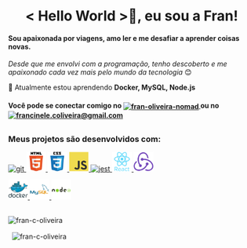 ##
<div>
  <h1 align="center"> < Hello World >👋, eu sou a Fran!</h1>
  <h4 align="left">Sou apaixonada por viagens, amo ler e me desafiar a aprender coisas novas.</h4>
  <p><i>Desde que me envolvi com a programação, tenho descoberto e me apaixonado cada vez mais pelo mundo da tecnologia </i> 😊</p>

  <p>🌱 Atualmente estou aprendendo <b>Docker, MySQL, Node.js</b></p>

  <h4 align="left">
     Você pode se conectar comigo no  
    <a href="https://linkedin.com/in/fran-oliveira-nomad" target="blank"><img align="center" src="https://img.shields.io/badge/LinkedIn-0077B5?style=for-the-badge&logo=linkedin&logoColor=white" alt="fran-oliveira-nomad" />
    </a> 
    ou no  
    <a href="mailto:francinele.coliveira@gmail.com" target="blank"><img align="center" src="https://img.shields.io/badge/Gmail-D14836?style=for-the-badge&logo=gmail&logoColor=white" alt="francinele.coliveira@gmail.com" /></a>
  </h4>
</div>
  
  ##
  
<div>
  <h3 align="left">Meus projetos são desenvolvidos com:</h3>
  <p align="left">
    <a href="https://git-scm.com/" target="_blank" rel="noreferrer"> 
      <img src="https://www.vectorlogo.zone/logos/git-scm/git-scm-icon.svg" alt="git" width="40" height="40"/> 
    </a>
    <a href="https://www.w3.org/html/" target="_blank" rel="noreferrer"> 
      <img src="https://raw.githubusercontent.com/devicons/devicon/master/icons/html5/html5-original-wordmark.svg" alt="html5" width="40" height="40"/> 
    </a>
    <a href="https://www.w3schools.com/css/" target="_blank" rel="noreferrer"> 
      <img src="https://raw.githubusercontent.com/devicons/devicon/master/icons/css3/css3-original-wordmark.svg" alt="css3" width="40" height="40"/> 
    </a>
    <a href="https://developer.mozilla.org/en-US/docs/Web/JavaScript" target="_blank" rel="noreferrer"> 
      <img src="https://raw.githubusercontent.com/devicons/devicon/master/icons/javascript/javascript-original.svg" alt="javascript" width="40" height="40"/> 
    </a> 
    <a href="https://jestjs.io" target="_blank" rel="noreferrer"> 
      <img src="https://www.vectorlogo.zone/logos/jestjsio/jestjsio-icon.svg" alt="jest" width="40" height="40"/> 
    </a>
    <a href="https://reactjs.org/" target="_blank" rel="noreferrer"> 
      <img src="https://raw.githubusercontent.com/devicons/devicon/master/icons/react/react-original-wordmark.svg" alt="react" width="40" height="40"/> 
    </a>
    <a href="https://redux.js.org" target="_blank" rel="noreferrer"> 
      <img src="https://raw.githubusercontent.com/devicons/devicon/master/icons/redux/redux-original.svg" alt="redux" width="40" height="40"/> 
    </a> 
  </p>
   <p> 
     <a href="https://www.docker.com/" target="_blank" rel="noreferrer"> 
       <img src="https://raw.githubusercontent.com/devicons/devicon/master/icons/docker/docker-original-wordmark.svg" alt="docker" width="40" height="40"/> 
     </a>    
    <a href="https://www.mysql.com/" target="_blank" rel="noreferrer"> 
      <img src="https://raw.githubusercontent.com/devicons/devicon/master/icons/mysql/mysql-original-wordmark.svg" alt="mysql" width="40" height="40"/> 
     </a> 
    <a href="https://nodejs.org" target="_blank" rel="noreferrer"> 
      <img src="https://raw.githubusercontent.com/devicons/devicon/master/icons/nodejs/nodejs-original-wordmark.svg" alt="nodejs" width="40" height="40"/> 
     </a> 
  </p>
</div>
  
  ##
  
 <p>
  <img align="center" src="https://github-readme-stats.vercel.app/api/top-langs?username=fran-c-oliveira&show_icons=true&theme=material-palenight&locale=pt-br&layout=compact&include_all_commits=true&include_private=true&custom_title=Linguagens mais utilizadas:" alt="fran-c-oliveira" />
  </p>

<p>&nbsp;
  <img align="center" height=180em src="https://github-readme-stats.vercel.app/api?username=fran-c-oliveira&show_icons=true&theme=material-palenight&locale=pt-br&include_all_commits=true&include_private=true&custom_title=Meus Stats aqui no Github:" alt="fran-c-oliveira" />
</p>
